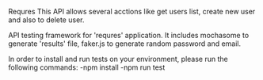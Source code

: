 Requres
This API allows several acctions like get users list, create new user and also to delete user.

API testing framework for 'requres' application.
It includes mochasome to generate 'results' file, faker.js to generate random password and email.

In order to install and run tests on your environment, please run the following commands:
            -npm install
            -npm run test
